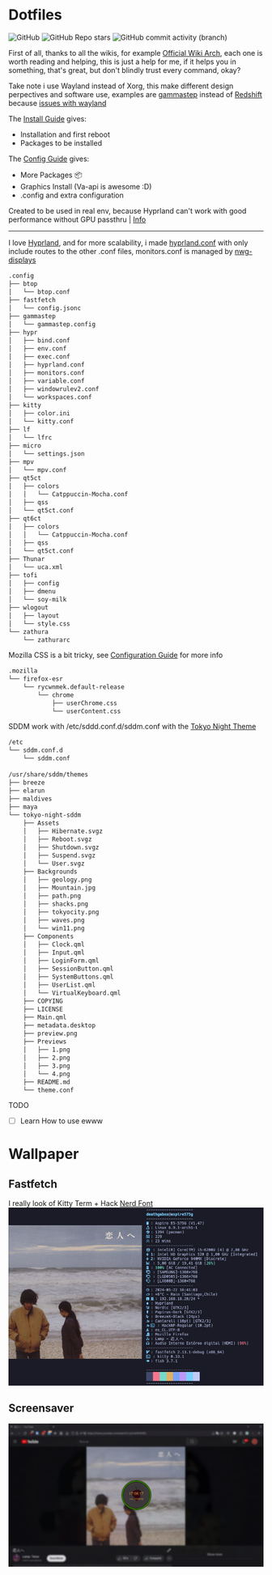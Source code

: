 # Dotfiles
![GitHub](https://img.shields.io/github/license/DeathGabox/DotFiles?color=green&logo=GitBook&logoColor=red&style=for-the-badge)
![GitHub Repo stars](https://img.shields.io/github/stars/DeathGabox/DotFiles?color=9cf&label=Stars%20%3C3&logo=github&logoColor=black&style=for-the-badge)
![GitHub commit activity (branch)](https://img.shields.io/github/commit-activity/m/DeathGabox/DotFiles/main?color=blueviolet&label=Commit&logo=github&logoColor=black&style=for-the-badge)


First of all, thanks to all the wikis, for example [Official Wiki Arch](https://wiki.archlinux.org/), each one is worth reading and helping, this is just a help for me, if it helps you in something, that's great, but don't blindly trust every command, okay?

Take note i use Wayland instead of Xorg, this make different design perpectives and software use, examples are [gammastep](https://gitlab.com/chinstrap/gammastep) instead of [Redshift](https://github.com/jonls/redshift) because [issues with wayland](https://github.com/jonls/redshift/issues/55)

The [Install Guide](/installation-guide.md) gives:
- Installation and first reboot
- Packages to be installed

The [Config Guide](/configuration-guide.md) gives:
- More Packages 📦
- Graphics Install (Va-api is awesome :D)
- .config and extra configuration

Created to be used in real env, because Hyprland can't work with good performance without GPU passthru | [Info](https://wiki.hyprland.org/Getting-Started/Master-Tutorial/#vm)

---

I love [Hyprland](https://hyprland.org/), and for more scalability, i made [hyprland.conf](/.config/hypr/hyprland.conf) with only include routes to the other .conf files, monitors.conf is managed by [nwg-displays](https://github.com/nwg-piotr/nwg-displays)

```
.config
├── btop
│   └── btop.conf
├── fastfetch
│   └── config.jsonc
├── gammastep
│   └── gammastep.config
├── hypr
│   ├── bind.conf
│   ├── env.conf
│   ├── exec.conf
│   ├── hyprland.conf
│   ├── monitors.conf
│   ├── variable.conf
│   ├── windowrulev2.conf
│   └── workspaces.conf
├── kitty
│   ├── color.ini
│   └── kitty.conf
├── lf
│   └── lfrc
├── micro
│   └── settings.json
├── mpv
│   └── mpv.conf
├── qt5ct
│   ├── colors
│   │   └── Catppuccin-Mocha.conf
│   ├── qss
│   └── qt5ct.conf
├── qt6ct
│   ├── colors
│   │   └── Catppuccin-Mocha.conf
│   ├── qss
│   └── qt5ct.conf
├── Thunar
│   └── uca.xml
├── tofi
│   ├── config
│   ├── dmenu
│   └── soy-milk
├── wlogout
│   ├── layout
│   └── style.css
└── zathura
    └── zathurarc
```

Mozilla CSS is a bit tricky, see [Configuration Guide](/configuration-guide.md#firefox-config) for more info

```
.mozilla
└── firefox-esr
    └── rycwnmek.default-release
        └── chrome
            ├── userChrome.css
            └── userContent.css

```

SDDM work with /etc/sddd.conf.d/sddm.conf with the [Tokyo Night Theme](https://aur.archlinux.org/packages/sddm-theme-tokyo-night) 
```
/etc
└── sddm.conf.d
    └── sddm.conf

/usr/share/sddm/themes
├── breeze
├── elarun
├── maldives
├── maya
└── tokyo-night-sddm
    ├── Assets
    │   ├── Hibernate.svgz
    │   ├── Reboot.svgz
    │   ├── Shutdown.svgz
    │   ├── Suspend.svgz
    │   └── User.svgz
    ├── Backgrounds
    │   ├── geology.png
    │   ├── Mountain.jpg
    │   ├── path.png
    │   ├── shacks.png
    │   ├── tokyocity.png
    │   ├── waves.png
    │   └── win11.png
    ├── Components
    │   ├── Clock.qml
    │   ├── Input.qml
    │   ├── LoginForm.qml
    │   ├── SessionButton.qml
    │   ├── SystemButtons.qml
    │   ├── UserList.qml
    │   └── VirtualKeyboard.qml
    ├── COPYING
    ├── LICENSE
    ├── Main.qml
    ├── metadata.desktop
    ├── preview.png
    ├── Previews
    │   ├── 1.png
    │   ├── 2.png
    │   ├── 3.png
    │   └── 4.png
    ├── README.md
    └── theme.conf
```


TODO
- [ ] Learn How to use ewww

# Wallpaper

## Fastfetch
I really look of Kitty Term + Hack [Nerd Font](https://www.nerdfonts.com/)
![Fastfetch](/.github/assets/Fastfetch-Github.png)

## Screensaver
![Screensaver Swayidle](/.github/assets/Screensaver_Swayidle.png)
